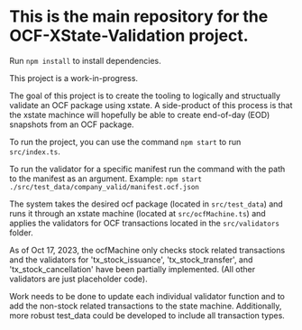 # This is the main repository for the OCF-XState-Validation project.

Run `npm install` to install dependencies.

This project is a work-in-progress.

The goal of this project is to create the tooling to logically and structually validate an OCF package using xstate. A side-product of this process is that the xstate machince will hopefully be able to create end-of-day (EOD) snapshots from an OCF package.

To run the project, you can use the command `npm start` to run `src/index.ts`.

To run the validator for a specific manifest run the command with the path to the manifest as an argument. Example:
`npm start ./src/test_data/company_valid/manifest.ocf.json`


The system takes the desired ocf package (located in `src/test_data`) and runs it through an xstate machine (located at `src/ocfMachine.ts`) and applies the validators for OCF transactions located in the `src/validators` folder.

As of Oct 17, 2023, the ocfMachine only checks stock related transactions and the validators for 'tx_stock_issuance', 'tx_stock_transfer', and 'tx_stock_cancellation' have been partially implemented. (All other validators are just placeholder code).

Work needs to be done to update each individual validator function and to add the non-stock related transactions to the state machine. Additionally, more robust test_data could be developed to include all transaction types.


